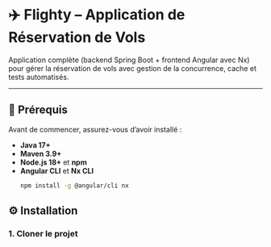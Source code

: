 # ✈️ Flighty – Application de Réservation de Vols

Application complète (backend Spring Boot + frontend Angular avec Nx) pour gérer la réservation de vols avec gestion de la concurrence, cache et tests automatisés.

---

## 🚀 Prérequis

Avant de commencer, assurez-vous d’avoir installé :

- **Java 17+**
- **Maven 3.9+**
- **Node.js 18+** et **npm**
- **Angular CLI** et **Nx CLI**
  ```bash
  npm install -g @angular/cli nx

## ⚙️ Installation
### 1. Cloner le projet
```bash
